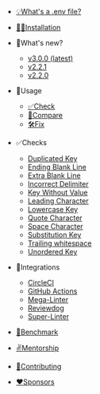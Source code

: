 * [💡What's a .env file?](whats_env.md)
* [👨‍💻Installation](installation.md)

* 🎉What's new?
	* [v3.0.0 (latest)](whats_new/v300.md)
	* [v2.2.1](whats_new/v221.md)
	* [v2.2.0](whats_new/v2_2_0.md)  

* 🚀Usage
	* [✅Check](usage/check.md)
	* [🤲Compare](usage/compare.md)
	* [🛠Fix](usage/fix.md)

* ✅Checks
	* [Duplicated Key](checks/duplicated_key.md)
	* [Ending Blank Line](checks/ending_blank_line.md)
	* [Extra Blank Line](checks/extra_blank_line.md)
	* [Incorrect Delimiter](checks/incorrect_delimiter.md)
	* [Key Without Value](checks/key_without_value.md)
	* [Leading Character](checks/leading_character.md)
	* [Lowercase Key](checks/lowercase_key.md)
	* [Quote Character](checks/quote_character.md)
	* [Space Character](checks/space_character.md)
	* [Substitution Key](checks/substitution_key.md)
	* [Trailing whitespace](checks/trailing_whitespace.md)
	* [Unordered Key](checks/unordered_key.md)

* 🔄Integrations
	* [CircleCI](integrations/circleci.md)
	* [GitHub Actions](integrations/github_actions.md)
	* [Mega-Linter](integrations/mega_linter.md)
	* [Reviewdog](integrations/reviewdog.md)
	* [Super-Linter](integrations/super_linter.md)

* [🚧Benchmark](benchmark.md)
* [✌️Mentorship](mentorship.md)
* [🤝Contributing](contributing.md)
* [❤️Sponsors](sponsors.md)
